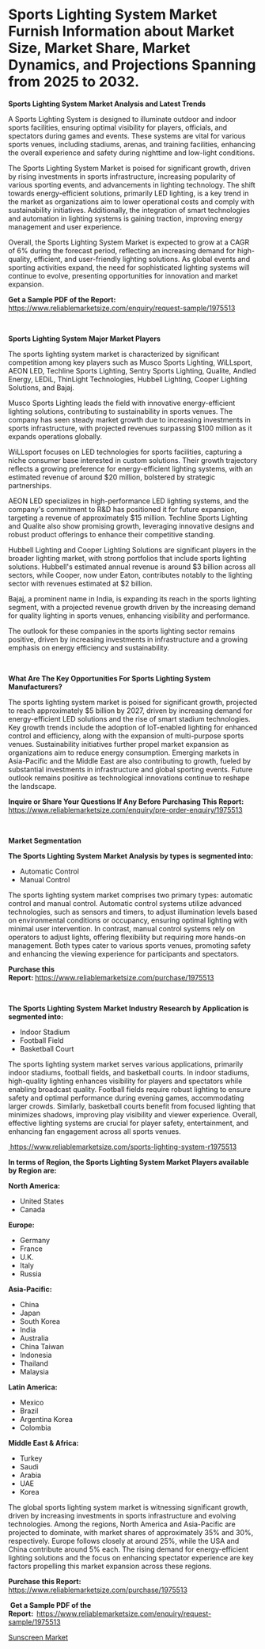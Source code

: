 <p><h1>Sports Lighting System Market Furnish Information about Market Size, Market Share, Market Dynamics, and Projections Spanning from 2025 to 2032.</h1></p><p><strong>Sports Lighting System Market Analysis and Latest Trends</strong></p>
<p><p>A Sports Lighting System is designed to illuminate outdoor and indoor sports facilities, ensuring optimal visibility for players, officials, and spectators during games and events. These systems are vital for various sports venues, including stadiums, arenas, and training facilities, enhancing the overall experience and safety during nighttime and low-light conditions.</p><p>The Sports Lighting System Market is poised for significant growth, driven by rising investments in sports infrastructure, increasing popularity of various sporting events, and advancements in lighting technology. The shift towards energy-efficient solutions, primarily LED lighting, is a key trend in the market as organizations aim to lower operational costs and comply with sustainability initiatives. Additionally, the integration of smart technologies and automation in lighting systems is gaining traction, improving energy management and user experience.</p><p>Overall, the Sports Lighting System Market is expected to grow at a CAGR of 6% during the forecast period, reflecting an increasing demand for high-quality, efficient, and user-friendly lighting solutions. As global events and sporting activities expand, the need for sophisticated lighting systems will continue to evolve, presenting opportunities for innovation and market expansion.</p></p>
<p><strong>Get a Sample PDF of the Report:&nbsp;</strong> <a href="https://www.reliablemarketsize.com/enquiry/request-sample/1975513?utm_campaign=3511&utm_medium=2&utm_source=Github&utm_content=ia&utm_term=05042025&utm_id=sports-lighting-system">https://www.reliablemarketsize.com/enquiry/request-sample/1975513</a></p>
<p>&nbsp;</p>
<p><strong>Sports Lighting System Major Market Players</strong></p>
<p><p>The sports lighting system market is characterized by significant competition among key players such as Musco Sports Lighting, WiLLsport, AEON LED, Techline Sports Lighting, Sentry Sports Lighting, Qualite, Andled Energy, LEDiL, ThinLight Technologies, Hubbell Lighting, Cooper Lighting Solutions, and Bajaj. </p><p>Musco Sports Lighting leads the field with innovative energy-efficient lighting solutions, contributing to sustainability in sports venues. The company has seen steady market growth due to increasing investments in sports infrastructure, with projected revenues surpassing $100 million as it expands operations globally.</p><p>WiLLsport focuses on LED technologies for sports facilities, capturing a niche consumer base interested in custom solutions. Their growth trajectory reflects a growing preference for energy-efficient lighting systems, with an estimated revenue of around $20 million, bolstered by strategic partnerships.</p><p>AEON LED specializes in high-performance LED lighting systems, and the company's commitment to R&D has positioned it for future expansion, targeting a revenue of approximately $15 million. Techline Sports Lighting and Qualite also show promising growth, leveraging innovative designs and robust product offerings to enhance their competitive standing.</p><p>Hubbell Lighting and Cooper Lighting Solutions are significant players in the broader lighting market, with strong portfolios that include sports lighting solutions. Hubbell's estimated annual revenue is around $3 billion across all sectors, while Cooper, now under Eaton, contributes notably to the lighting sector with revenues estimated at $2 billion.</p><p>Bajaj, a prominent name in India, is expanding its reach in the sports lighting segment, with a projected revenue growth driven by the increasing demand for quality lighting in sports venues, enhancing visibility and performance. </p><p>The outlook for these companies in the sports lighting sector remains positive, driven by increasing investments in infrastructure and a growing emphasis on energy efficiency and sustainability.</p></p>
<p>&nbsp;</p>
<p><strong>What Are The Key Opportunities For Sports Lighting System Manufacturers?</strong></p>
<p><p>The sports lighting system market is poised for significant growth, projected to reach approximately $5 billion by 2027, driven by increasing demand for energy-efficient LED solutions and the rise of smart stadium technologies. Key growth trends include the adoption of IoT-enabled lighting for enhanced control and efficiency, along with the expansion of multi-purpose sports venues. Sustainability initiatives further propel market expansion as organizations aim to reduce energy consumption. Emerging markets in Asia-Pacific and the Middle East are also contributing to growth, fueled by substantial investments in infrastructure and global sporting events. Future outlook remains positive as technological innovations continue to reshape the landscape.</p></p>
<p><strong>Inquire or Share Your Questions If Any Before Purchasing This Report:</strong> <a href="https://www.reliablemarketsize.com/enquiry/pre-order-enquiry/1975513?utm_campaign=3511&utm_medium=2&utm_source=Github&utm_content=ia&utm_term=05042025&utm_id=sports-lighting-system">https://www.reliablemarketsize.com/enquiry/pre-order-enquiry/1975513</a></p>
<p>&nbsp;</p>
<p><strong>Market Segmentation</strong></p>
<p><strong>The Sports Lighting System Market Analysis by types is segmented into:</strong></p>
<p><ul><li>Automatic Control</li><li>Manual Control</li></ul></p>
<p><p>The sports lighting system market comprises two primary types: automatic control and manual control. Automatic control systems utilize advanced technologies, such as sensors and timers, to adjust illumination levels based on environmental conditions or occupancy, ensuring optimal lighting with minimal user intervention. In contrast, manual control systems rely on operators to adjust lights, offering flexibility but requiring more hands-on management. Both types cater to various sports venues, promoting safety and enhancing the viewing experience for participants and spectators.</p></p>
<p><strong>Purchase this Report:&nbsp;</strong><a href="https://www.reliablemarketsize.com/purchase/1975513?utm_campaign=3511&utm_medium=2&utm_source=Github&utm_content=ia&utm_term=05042025&utm_id=sports-lighting-system">https://www.reliablemarketsize.com/purchase/1975513</a></p>
<p>&nbsp;</p>
<p><strong>The Sports Lighting System Market Industry Research by Application is segmented into:</strong></p>
<p><ul><li>Indoor Stadium</li><li>Football Field</li><li>Basketball Court</li></ul></p>
<p><p>The sports lighting system market serves various applications, primarily indoor stadiums, football fields, and basketball courts. In indoor stadiums, high-quality lighting enhances visibility for players and spectators while enabling broadcast quality. Football fields require robust lighting to ensure safety and optimal performance during evening games, accommodating larger crowds. Similarly, basketball courts benefit from focused lighting that minimizes shadows, improving play visibility and viewer experience. Overall, effective lighting systems are crucial for player safety, entertainment, and enhancing fan engagement across all sports venues.</p></p>
<p><a href="https://www.reliablemarketsize.com/sports-lighting-system-r1975513?utm_campaign=3511&utm_medium=2&utm_source=Github&utm_content=ia&utm_term=05042025&utm_id=sports-lighting-system">&nbsp;https://www.reliablemarketsize.com/sports-lighting-system-r1975513</a></p>
<p><strong>In terms of Region, the Sports Lighting System Market Players available by Region are:</strong></p>
<p>
    <p> <strong> North America: </strong>
        <ul>
            <li>United States</li>
            <li>Canada</li>
        </ul>
        </p> 
    <p> <strong> Europe: </strong>
        <ul>
            <li>Germany</li>
            <li>France</li>
            <li>U.K.</li>
            <li>Italy</li>
            <li>Russia</li>
        </ul>
        </p> 
    <p> <strong> Asia-Pacific: </strong>
        <ul>
            <li>China</li>
            <li>Japan</li>
            <li>South Korea</li>
            <li>India</li>
            <li>Australia</li>
            <li>China Taiwan</li>
            <li>Indonesia</li>
            <li>Thailand</li>
            <li>Malaysia</li>
        </ul>
        </p> 
    <p> <strong> Latin America: </strong>
        <ul>
            <li>Mexico</li>
            <li>Brazil</li>
            <li>Argentina Korea</li>
            <li>Colombia</li>
        </ul>
        </p> 
    <p> <strong> Middle East & Africa: </strong>
        <ul>
            <li>Turkey</li>
            <li>Saudi</li>
            <li>Arabia</li>
            <li>UAE</li>
            <li>Korea</li>
        </ul>
    </p>
    </p>
<p><p>The global sports lighting system market is witnessing significant growth, driven by increasing investments in sports infrastructure and evolving technologies. Among the regions, North America and Asia-Pacific are projected to dominate, with market shares of approximately 35% and 30%, respectively. Europe follows closely at around 25%, while the USA and China contribute around 5% each. The rising demand for energy-efficient lighting solutions and the focus on enhancing spectator experience are key factors propelling this market expansion across these regions.</p></p>
<p><strong>Purchase this Report: </strong><a href="https://www.reliablemarketsize.com/purchase/1975513?utm_campaign=3511&utm_medium=2&utm_source=Github&utm_content=ia&utm_term=05042025&utm_id=sports-lighting-system">https://www.reliablemarketsize.com/purchase/1975513</a></p>
<p>&nbsp;<strong>Get a Sample PDF of the Report:&nbsp;&nbsp;</strong><a href="https://www.reliablemarketsize.com/enquiry/request-sample/1975513?utm_campaign=3511&utm_medium=2&utm_source=Github&utm_content=ia&utm_term=05042025&utm_id=sports-lighting-system">https://www.reliablemarketsize.com/enquiry/request-sample/1975513</a></p>
<p><strong></strong></p>
<p><p><a href="https://github.com/mudgeadamsvx/Market-Research-Report-List-1/blob/main/sunscreen-market.md?utm_campaign=3511&utm_medium=2&utm_source=Github&utm_content=ia&utm_term=05042025&utm_id=sports-lighting-system">Sunscreen Market</a></p></p>